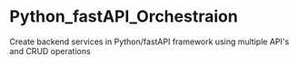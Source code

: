 # Python_fastAPI_Orchestraion
Create backend services in Python/fastAPI framework using multiple API's and CRUD operations
